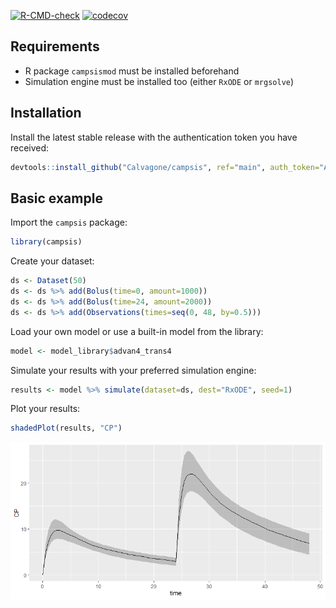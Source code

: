 
<!-- badges: start -->

[![R-CMD-check](https://github.com/Calvagone/campsis/workflows/R-CMD-check/badge.svg)](https://github.com/Calvagone/campsis/actions)
[![codecov](https://codecov.io/gh/Calvagone/campsis/branch/main/graph/badge.svg?token=C629TACTSU)](https://codecov.io/gh/Calvagone/campsis)
<!-- badges: end -->

## Requirements

-   R package `campsismod` must be installed beforehand
-   Simulation engine must be installed too (either `RxODE` or
    `mrgsolve`)

## Installation

Install the latest stable release with the authentication token you have
received:

``` r
devtools::install_github("Calvagone/campsis", ref="main", auth_token="AUTH_TOKEN", force=TRUE)
```

## Basic example

Import the `campsis` package:

``` r
library(campsis)
```

Create your dataset:

``` r
ds <- Dataset(50)
ds <- ds %>% add(Bolus(time=0, amount=1000))
ds <- ds %>% add(Bolus(time=24, amount=2000))
ds <- ds %>% add(Observations(times=seq(0, 48, by=0.5)))
```

Load your own model or use a built-in model from the library:

``` r
model <- model_library$advan4_trans4
```

Simulate your results with your preferred simulation engine:

``` r
results <- model %>% simulate(dataset=ds, dest="RxODE", seed=1)
```

Plot your results:

``` r
shadedPlot(results, "CP")
```

<img src="README_files/figure-gfm/get_started_shaded_plot-1.png" style="display: block; margin: auto;" />
